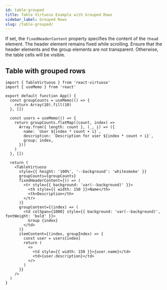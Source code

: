 ```yaml
---
id: table-grouped
title: Table Virtuoso Example with Grouped Rows
sidebar_label: Grouped Rows
slug: /table-grouped/
---
```


If set, the `fixedHeaderContent` property specifies the content of the `thead` element. The header element remains fixed while scrolling.
Ensure that the header elements and the group elements are not transparent. Otherwise, the table cells will be visible.

## Table with grouped rows

```tsx live
import { TableVirtuoso } from 'react-virtuoso'
import { useMemo } from 'react'

export default function App() {
  const groupCounts = useMemo(() => {
    return Array(10).fill(10)
  }, [])

  const users = useMemo(() => {
    return groupCounts.flatMap((count, index) =>
      Array.from({ length: count }, (_, i) => ({
        name: `User ${index * count + i}`,
        description: `Description for user ${index * count + i}`,
        group: index,
      }))
    )
  }, [])

  return (
    <TableVirtuoso
      style={{ height: '100%', '--background': 'whitesmoke' }}
      groupCounts={groupCounts}
      fixedHeaderContent={() => (
        <tr style={{ background: 'var(--background)' }}>
          <th style={{ width: 150 }}>Name</th>
          <th>Description</th>
        </tr>
      )}
      groupContent={(index) => (
        <td colSpan={1000} style={{ background: 'var(--background)', fontWeight: 'bold' }}>
          Group {index}
        </td>
      )}
      itemContent={(index, groupIndex) => {
        const user = users[index]
        return (
          <>
            <td style={{ width: 150 }}>{user.name}</td>
            <td>{user.description}</td>
          </>
        )
      }}
    />
  )
}
```
